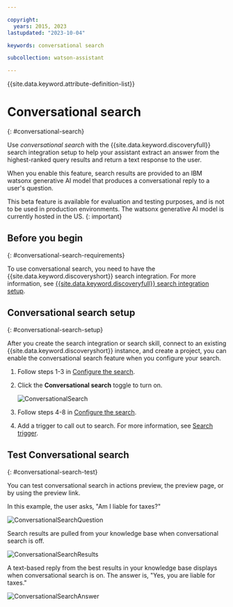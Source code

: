 ```yaml
---

copyright:
  years: 2015, 2023
lastupdated: "2023-10-04"

keywords: conversational search

subcollection: watson-assistant

---
```


{{site.data.keyword.attribute-definition-list}}

# Conversational search
{: #conversational-search}

Use *conversational search* with the {{site.data.keyword.discoveryfull}} search integration setup to help your assistant extract an answer from the highest-ranked query results and return a text response to the user.

When you enable this feature, search results are provided to an IBM watsonx generative AI model that produces a conversational reply to a user's question. 

This beta feature is available for evaluation and testing purposes, and is not to be used in production environments. The watsonx generative AI model is currently hosted in the US.
{: important}

## Before you begin
{: #conversational-search-requirements}

To use conversational search, you need to have the {{site.data.keyword.discoveryshort}} search integration. For more information, see [{{site.data.keyword.discoveryfull}} search integration setup](/docs/watson-assistant?topic=search-add).

## Conversational search setup
{: #conversational-search-setup}

After you create the search integration or search skill, connect to an existing {{site.data.keyword.discoveryshort}} instance, and create a project, you can enable the conversational search feature when you configure your search. 

1. Follow steps 1-3 in [Configure the search](https://cloud.ibm.com/docs/watson-assistant?topic=watson-assistant-search-add#search-add-configure).

1. Click the **Conversational search** toggle to turn on.

   ![ConversationalSearch](images/convo-search-toggle-on.png)

1. Follow steps 4-8 in [Configure the search](https://cloud.ibm.com/docs/watson-assistant?topic=watson-assistant-search-add#search-add-configure).

1. Add a trigger to call out to search. For more information, see [Search trigger](/docs/watson-assistant?topic=watson-assistant-search-add#search-add-trigger).

## Test Conversational search
{: #conversational-search-test}

You can test conversational search in actions preview, the preview page, or by using the preview link.

In this example, the user asks, "Am I liable for taxes?" 

   ![ConversationalSearchQuestion](images/conversational-search-question.png)

Search results are pulled from your knowledge base when conversational search is off.

   ![ConversationalSearchResults](images/convo-search-results.png)

A text-based reply from the best results in your knowledge base displays when conversational search is on. The answer is, "Yes, you are liable for taxes." 

   ![ConversationalSearchAnswer](images/conversational-search-answer.png)

